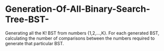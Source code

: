 # Generation-Of-All-Binary-Search-Tree-BST-
Generating all the K! BST from numbers {1,2,…,K}. For each generated BST, calculating the number of comparisons between the numbers required to generate that particular BST.
